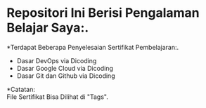Repositori Ini Berisi Pengalaman Belajar Saya:.
==
*Terdapat Beberapa Penyelesaian Sertifikat Pembelajaran:.  
 - Dasar DevOps via Dicoding
 - Dasar Google Cloud  via Dicoding
 - Dasar Git dan Github via Dicoding
  
*Catatan:  
File Sertifikat Bisa Dilihat di "Tags".
  
